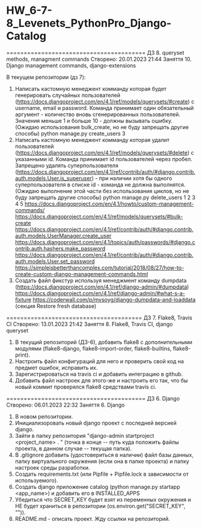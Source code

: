 # HW_6-7-8_Levenets_PythonPro_Django-Catalog
========================================
ДЗ 8. queryset methods, managment commands
Створено: 20.01.2023 21:44
Заняття 10. Django management commands, django-extensions

В текущем репозитории (дз 7):
1. Написать кастомную менеджент комманду которая будет генерировать случайных пользователей
(https://docs.djangoproject.com/en/4.1/ref/models/querysets/#create) c username, email и password.
Команда принимает один обязательный аргумент - количество вновь сгенерированных пользователей. 
Значения меньше 1 и больше 10 - должны вызывать ошибку.
(Ожидаю использования bulk_create, но не буду запрещать другие способы)
python manage.py create_users 3
2. Написать кастомную менеджент комманду которая удалит пользователей 
(https://docs.djangoproject.com/en/4.1/ref/models/querysets/#delete) с указанными id. 
Команда принимает id пользователей через пробел. 
Запрещено удалять суперпользователя
(https://docs.djangoproject.com/en/4.1/ref/contrib/auth/#django.contrib.auth.models.User.is_superuser) - при 
наличии хотя бы одного суперпользователя в списке id - команда не должна выполнятся.
(Ожидаю выполнение этой части без использования циклов, но не буду запрещать другие способы)
python manage.py delete_users 1 2 3 4 5
https://docs.djangoproject.com/en/4.1/howto/custom-management-commands/
https://docs.djangoproject.com/en/4.1/ref/models/querysets/#bulk-create
https://docs.djangoproject.com/en/4.1/ref/contrib/auth/#django.contrib.auth.models.UserManager.create_user
https://docs.djangoproject.com/en/4.1/topics/auth/passwords/#django.contrib.auth.hashers.make_password
https://docs.djangoproject.com/en/4.1/ref/contrib/auth/#django.contrib.auth.models.User.set_password
https://simpleisbetterthancomplex.com/tutorial/2018/08/27/how-to-create-custom-django-management-commands.html
3. Создать файл фикстур используя менеджмент команду dumpdata 
(https://docs.djangoproject.com/en/4.1/ref/django-admin/#dumpdata)
https://docs.djangoproject.com/en/4.1/ref/django-admin/#what-s-a-fixture
https://coderwall.com/p/mvsoyg/django-dumpdata-and-loaddata (секция Restore fresh database)

=======================================
ДЗ 7. Flake8, Travis CI
Створено: 13.01.2023 21:42
Заняття 8. Flake8, Travis CI, django queryset
1. В текущий репозиторий (ДЗ-6), добавить flake8 с дополнительными модулями
   (flake8-django, flake8-import-order, flake8-builtins, flake8-print).
2. Настроить файл конфигураций для него и проверить свой код на предмет ошибок, исправить их.
3. Зарегистрироваться на travis ci и добавить интеграцию в github.
4. Добавить файл настроек для этого-же и настроить его так, что бы новый коммит проверялся
   flake8 средствами travis ci.

========================================
ДЗ 6. Django
Створено: 06.01.2023 22:32
Заняття 6. Django
1. В новом репозитории.
2. Инициализоровать новый django проект с последней версией django.
3. Зайти в папку репозитория "django-admin startproject <project_name> . "
   (точка в конце -- путь куда положить файлы проекта, в данном случае -- текущая папка).
4. В .gitignore добавить (удостовериться в наличии) файл базы данных, папку виртуального окружения
   (если она в папке проекта) и папку настроек среды разработки.
5. Создать requirements.txt (или Pipfile + Pipfile.lock в зависимости от используемого).
6. Создать django приложение catalog (python manage.py startapp <app_name>) и добавить его в INSTALLED_APPS
7. Убедиться что SECRET_KEY будет взят из переменных окружения и НЕ будет храниться в репозитории
   (os.environ.get("SECRET_KEY", "<def value>")).
8. README.md - описать проект.
Жду ссылки на репозиторий.